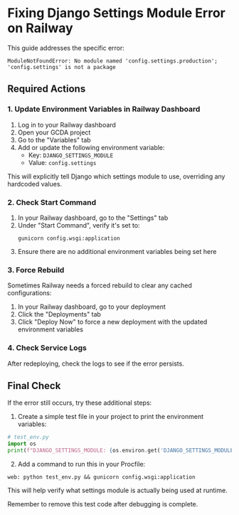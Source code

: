 # Fixing Django Settings Module Error on Railway

This guide addresses the specific error:
```
ModuleNotFoundError: No module named 'config.settings.production'; 'config.settings' is not a package
```

## Required Actions

### 1. Update Environment Variables in Railway Dashboard

1. Log in to your Railway dashboard
2. Open your GCDA project
3. Go to the "Variables" tab
4. Add or update the following environment variable:
   - Key: `DJANGO_SETTINGS_MODULE`
   - Value: `config.settings`

This will explicitly tell Django which settings module to use, overriding any hardcoded values.

### 2. Check Start Command

1. In your Railway dashboard, go to the "Settings" tab
2. Under "Start Command", verify it's set to:
   ```
   gunicorn config.wsgi:application
   ```
3. Ensure there are no additional environment variables being set here

### 3. Force Rebuild

Sometimes Railway needs a forced rebuild to clear any cached configurations:

1. In your Railway dashboard, go to your deployment
2. Click the "Deployments" tab
3. Click "Deploy Now" to force a new deployment with the updated environment variables

### 4. Check Service Logs

After redeploying, check the logs to see if the error persists.

## Final Check

If the error still occurs, try these additional steps:

1. Create a simple test file in your project to print the environment variables:

```python
# test_env.py
import os
print(f"DJANGO_SETTINGS_MODULE: {os.environ.get('DJANGO_SETTINGS_MODULE')}")
```

2. Add a command to run this in your Procfile:
```
web: python test_env.py && gunicorn config.wsgi:application
```

This will help verify what settings module is actually being used at runtime.

Remember to remove this test code after debugging is complete.

